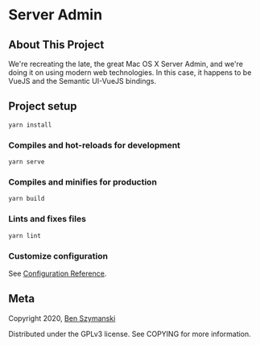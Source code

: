 # Server Admin

## About This Project

We're recreating the late, the great Mac OS X 
Server Admin, and we're doing it on using modern
web technologies. In this case, it happens to be
VueJS and the Semantic UI-VueJS bindings.

## Project setup
```
yarn install
```

### Compiles and hot-reloads for development
```
yarn serve
```

### Compiles and minifies for production
```
yarn build
```

### Lints and fixes files
```
yarn lint
```

### Customize configuration
See [Configuration Reference](https://cli.vuejs.org/config/).

## Meta
Copyright 2020, [Ben Szymanski](https://bszyman.com)

Distributed under the GPLv3 license. See COPYING for more information.

